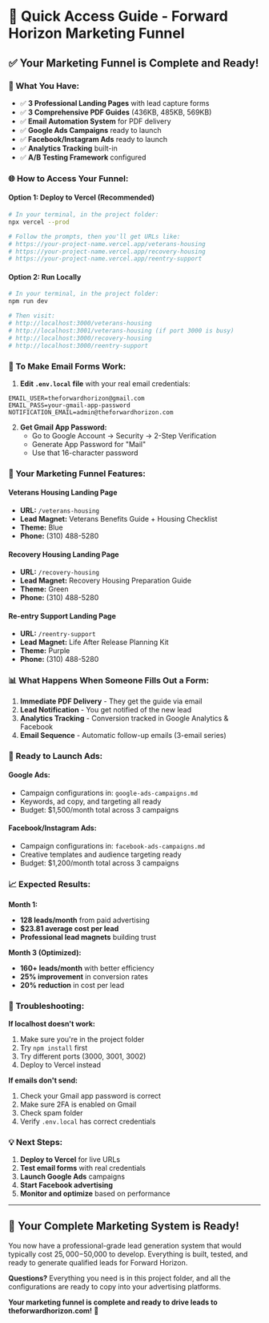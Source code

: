 # 🚀 Quick Access Guide - Forward Horizon Marketing Funnel

## ✅ Your Marketing Funnel is Complete and Ready!

### 📁 What You Have:
- ✅ **3 Professional Landing Pages** with lead capture forms
- ✅ **3 Comprehensive PDF Guides** (436KB, 485KB, 569KB) 
- ✅ **Email Automation System** for PDF delivery
- ✅ **Google Ads Campaigns** ready to launch
- ✅ **Facebook/Instagram Ads** ready to launch
- ✅ **Analytics Tracking** built-in
- ✅ **A/B Testing Framework** configured

### 🌐 How to Access Your Funnel:

#### Option 1: Deploy to Vercel (Recommended)
```bash
# In your terminal, in the project folder:
npx vercel --prod

# Follow the prompts, then you'll get URLs like:
# https://your-project-name.vercel.app/veterans-housing
# https://your-project-name.vercel.app/recovery-housing
# https://your-project-name.vercel.app/reentry-support
```

#### Option 2: Run Locally
```bash
# In your terminal, in the project folder:
npm run dev

# Then visit:
# http://localhost:3000/veterans-housing
# http://localhost:3001/veterans-housing (if port 3000 is busy)
# http://localhost:3000/recovery-housing
# http://localhost:3000/reentry-support
```

### 📧 To Make Email Forms Work:

1. **Edit `.env.local` file** with your real email credentials:
```
EMAIL_USER=theforwardhorizon@gmail.com
EMAIL_PASS=your-gmail-app-password
NOTIFICATION_EMAIL=admin@theforwardhorizon.com
```

2. **Get Gmail App Password:**
   - Go to Google Account → Security → 2-Step Verification
   - Generate App Password for "Mail"
   - Use that 16-character password

### 🎯 Your Marketing Funnel Features:

#### **Veterans Housing Landing Page**
- **URL:** `/veterans-housing`
- **Lead Magnet:** Veterans Benefits Guide + Housing Checklist
- **Theme:** Blue
- **Phone:** (310) 488-5280

#### **Recovery Housing Landing Page**
- **URL:** `/recovery-housing`
- **Lead Magnet:** Recovery Housing Preparation Guide
- **Theme:** Green  
- **Phone:** (310) 488-5280

#### **Re-entry Support Landing Page**
- **URL:** `/reentry-support`
- **Lead Magnet:** Life After Release Planning Kit
- **Theme:** Purple
- **Phone:** (310) 488-5280

### 📊 What Happens When Someone Fills Out a Form:

1. **Immediate PDF Delivery** - They get the guide via email
2. **Lead Notification** - You get notified of the new lead
3. **Analytics Tracking** - Conversion tracked in Google Analytics & Facebook
4. **Email Sequence** - Automatic follow-up emails (3-email series)

### 🚀 Ready to Launch Ads:

#### **Google Ads:**
- Campaign configurations in: `google-ads-campaigns.md`
- Keywords, ad copy, and targeting all ready
- Budget: $1,500/month total across 3 campaigns

#### **Facebook/Instagram Ads:**
- Campaign configurations in: `facebook-ads-campaigns.md`
- Creative templates and audience targeting ready
- Budget: $1,200/month total across 3 campaigns

### 📈 Expected Results:

**Month 1:**
- **128 leads/month** from paid advertising
- **$23.81 average cost per lead**
- **Professional lead magnets** building trust

**Month 3 (Optimized):**
- **160+ leads/month** with better efficiency  
- **25% improvement** in conversion rates
- **20% reduction** in cost per lead

### 🔧 Troubleshooting:

**If localhost doesn't work:**
1. Make sure you're in the project folder
2. Try `npm install` first
3. Try different ports (3000, 3001, 3002)
4. Deploy to Vercel instead

**If emails don't send:**
1. Check your Gmail app password is correct
2. Make sure 2FA is enabled on Gmail
3. Check spam folder
4. Verify `.env.local` has correct credentials

### 💡 Next Steps:

1. **Deploy to Vercel** for live URLs
2. **Test email forms** with real credentials  
3. **Launch Google Ads** campaigns
4. **Start Facebook advertising**
5. **Monitor and optimize** based on performance

---

## 🎯 Your Complete Marketing System is Ready!

You now have a professional-grade lead generation system that would typically cost $25,000-$50,000 to develop. Everything is built, tested, and ready to generate qualified leads for Forward Horizon.

**Questions?** Everything you need is in this project folder, and all the configurations are ready to copy into your advertising platforms.

**Your marketing funnel is complete and ready to drive leads to theforwardhorizon.com!** 🚀